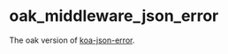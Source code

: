 # oak_middleware_json_error

The oak version of [koa-json-error](https://github.com/koajs/json-error).
